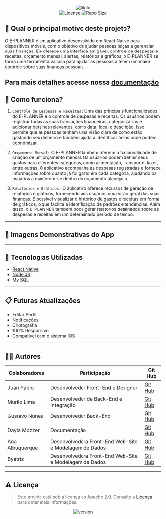 <div align="center">
  <img src="https://github.com/Jpzinn654/E-PLANNER-MAIN/assets/106168706/93431be7-9f0f-4557-8d6a-7c1393cefb11" alt="titulo"/>
</div>

<div align="center">
  <img src="https://img.shields.io/crates/l/hexpm?style=for-the-badge" alt="License"/>
  <img src="https://img.shields.io/github/repo-size/Jpzinn654/E-PLANNER-MAIN?style=for-the-badge" alt="Repo Size"/>
</div>
 
  ## 📄 Qual o principal motivo deste projeto?
  
  O E-PLANNER é um aplicativo desenvolvido em React Native para dispositivos móveis, com o objetivo de ajudar pessoas leigas a gerenciar suas finanças. Ele oferece uma interface amigável, controle de despesas e receitas, orçamento mensal, alertas, relatórios e gráficos, o E-PLANNER se torna uma ferramenta valiosa para ajudar as pessoas a terem um maior controle sobre suas finanças pessoais.
  
Para mais detalhes acesse nossa [documentação](https://docs.google.com/document/d/1MR5eI9QRuq3kEo1VWHhb3BFSBgajTrol/edit?usp=drive_link&ouid=113531336621555780158&rtpof=true&sd=true)
---

## 📒 Como funciona?

1. `Controle de Despesas e Receitas:`
Uma das principais funcionalidades do E-PLANNER é o controle de despesas e receitas. Os usuários podem registrar todas as suas transações financeiras, categorizá-las e adicionar detalhes relevantes, como data, local e descrição. Isso permite que as pessoas tenham uma visão clara de como estão gastando seu dinheiro e também ajuda a identificar áreas onde podem economizar.

2. `Orçamento Mensal:`
O E-PLANNER também oferece a funcionalidade de criação de um orçamento mensal. Os usuários podem definir seus gastos para diferentes categorias, como alimentação, transporte, lazer, entre outras. O aplicativo acompanha as despesas registradas e fornece informações sobre quanto já foi gasto em cada categoria, ajudando os usuários a manterem-se dentro do orçamento planejado.

3. `Relatórios e Gráficos:`
O aplicativo oferece recursos de geração de relatórios e gráficos, fornecendo aos usuários uma visão geral das suas finanças. É possível visualizar o histórico de gastos e receitas em forma de gráficos, o que facilita a identificação de padrões e tendências. Além disso, o E-PLANNER também pode gerar relatórios detalhados sobre as despesas e receitas em um determinado período de tempo.

---

## 📱 Imagens Demonstrativas do App

---

  ## 🚀 Tecnologias Utilizadas
  
  - [React Native](https://reactnative.dev/)
  - [Node JS](https://nodejs.org/en/)
  - [My SQL](https://mysql.com)

---
  
  ## 📋 Futuras Atualizações
  
  * Editar Perfil
  * Notificações
  * Criptografia
  * 100% Responsivo
  * Compativel com o sistema iOS
 
---
  
  ## 👨‍💻 Autores
  
  | Colaboradores                            | Participação                                             |Git Hub                                                           |
| ------------------------------------------- | ------------------------------------------------------------------ | ----------------------------------------------------- |
| Juan Pablo                            | Desenvolvedor Front-End e Designer                            |[Git Hub](https://github.com/Jpzinn654)                           |
| Murilo Lima                            | Desenvolvedor de Back-End e Integração                             |[Git Hub](https://github.com/MuriloJLima)                   |
| Gustavo Nunes                            | Desenvolvedor Back-End                            |[Git Hub](https://github.com/Nunesxntj)                        |
| Dayla Mozzer                            | Documentação                            |[Git Hub](https://github.com/Daymozzer)                                                   |
| Ana  Albuquerque                    | Desenvolvedora Front-End Web-Site  e Modelagem de Dados                            |[Git Hub](https://github.com/AnaAlbuquerque28) |
| Byatriz                             | Desenvolvedora Front-End Web-Site  e Modelagem de Dados                            |[Git Hub](https://github.com/Bya61)            |
  
---

## ⚠️ Licença

> Este projeto está sob a licença do Apache 2.0. Consulte a [Licença](https://www.apache.org/licenses/LICENSE-2.0) para obter mais informações.
  
 <div align="center">
  <img src="https://img.shields.io/github/package-json/v/Jpzinn654/E-PLANNER-MAIN/main?color=a&label=App+Version&style=for-the-badge" alt="version"/>
</div>
  
  
